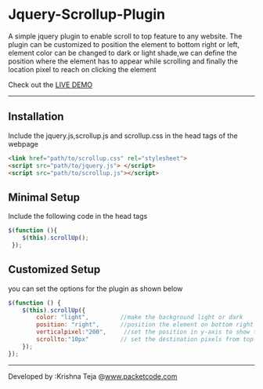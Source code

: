 Jquery-Scrollup-Plugin
======================

A simple jquery plugin to enable scroll to top feature to any website. The plugin can be customized to position the element to bottom right or left, element color can be changed to dark or light shade,we can define the position where the element has to appear while scrolling and finally the location pixel to reach on clicking the element<br>

Check out the <a href="http://packetcode.com/apps/jquery_scroll/">LIVE DEMO</a>
<hr>

Installation
------------
Include the jquery.js,scrollup.js and scrollup.css in the head tags of the webpage
`````html
<link href="path/to/scrollup.css" rel="stylesheet">
<script src="path/to/jquery.js"> </script>
<script src="path/to/scrollup.js"></script>
`````
Minimal Setup
-------------
Include the following code in the head tags
`````javascript
$(function (){
    $(this).scrollUp();
 });
`````

Customized Setup
-----------------
you can set the options for the plugin as shown below

`````javascript
$(function () {
    $(this).scrollUp({
        color: "light", 		//make the background light or dark
        position: "right", 	    //position the element on bottom right or left
        verticalpixel:"200",     //set the position in y-axis to show the scroll element
        scrollto:"10px" 		// set the destination pixels from top
    });
});
`````

----------------------------------------------------------------
Developed by :Krishna Teja @www.packetcode.com
